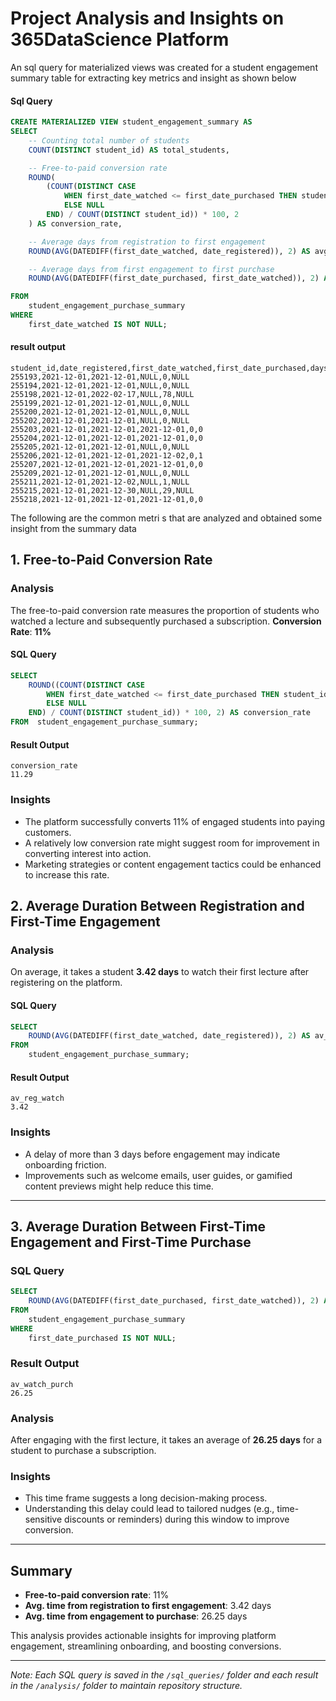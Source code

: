 # Project Analysis and Insights on 365DataScience Platform 

An sql query for materialized views was created for a student engagement summary table for extracting key metrics and insight as shown below 
#### Sql Query 
```sql
CREATE MATERIALIZED VIEW student_engagement_summary AS
SELECT 
    -- Counting total number of students
    COUNT(DISTINCT student_id) AS total_students,

    -- Free-to-paid conversion rate
    ROUND(
        (COUNT(DISTINCT CASE 
            WHEN first_date_watched <= first_date_purchased THEN student_id 
            ELSE NULL 
        END) / COUNT(DISTINCT student_id)) * 100, 2
    ) AS conversion_rate,

    -- Average days from registration to first engagement
    ROUND(AVG(DATEDIFF(first_date_watched, date_registered)), 2) AS avg_days_to_engage,

    -- Average days from first engagement to first purchase
    ROUND(AVG(DATEDIFF(first_date_purchased, first_date_watched)), 2) AS avg_days_to_purchase

FROM 
    student_engagement_purchase_summary
WHERE 
    first_date_watched IS NOT NULL;
```
#### result output 
```csv
student_id,date_registered,first_date_watched,first_date_purchased,days_diff_reg_watch,days_diff_watch_purch
255193,2021-12-01,2021-12-01,NULL,0,NULL
255194,2021-12-01,2021-12-01,NULL,0,NULL
255198,2021-12-01,2022-02-17,NULL,78,NULL
255199,2021-12-01,2021-12-01,NULL,0,NULL
255200,2021-12-01,2021-12-01,NULL,0,NULL
255202,2021-12-01,2021-12-01,NULL,0,NULL
255203,2021-12-01,2021-12-01,2021-12-01,0,0
255204,2021-12-01,2021-12-01,2021-12-01,0,0
255205,2021-12-01,2021-12-01,NULL,0,NULL
255206,2021-12-01,2021-12-01,2021-12-02,0,1
255207,2021-12-01,2021-12-01,2021-12-01,0,0
255209,2021-12-01,2021-12-01,NULL,0,NULL
255211,2021-12-01,2021-12-02,NULL,1,NULL
255215,2021-12-01,2021-12-30,NULL,29,NULL
255218,2021-12-01,2021-12-01,2021-12-01,0,0
```

The following are the common metri s that are analyzed and obtained some insight from the summary data

## 1. Free-to-Paid Conversion Rate

### Analysis
The free-to-paid conversion rate measures the proportion of students who watched a lecture and subsequently purchased a subscription.
**Conversion Rate**: **11%**
#### SQL Query
```sql
SELECT 
    ROUND((COUNT(DISTINCT CASE 
        WHEN first_date_watched <= first_date_purchased THEN student_id
        ELSE NULL
    END) / COUNT(DISTINCT student_id)) * 100, 2) AS conversion_rate
FROM  student_engagement_purchase_summary;
```

#### Result Output
```csv
conversion_rate
11.29
```

### Insights
- The platform successfully converts 11% of engaged students into paying customers.
- A relatively low conversion rate might suggest room for improvement in converting interest into action.
- Marketing strategies or content engagement tactics could be enhanced to increase this rate.


## 2. Average Duration Between Registration and First-Time Engagement

### Analysis
On average, it takes a student **3.42 days** to watch their first lecture after registering on the platform.

#### SQL Query
```sql
SELECT 
    ROUND(AVG(DATEDIFF(first_date_watched, date_registered)), 2) AS av_reg_watch 
FROM 
    student_engagement_purchase_summary;
```
#### Result Output
```csv
av_reg_watch
3.42
```

### Insights
- A delay of more than 3 days before engagement may indicate onboarding friction.
- Improvements such as welcome emails, user guides, or gamified content previews might help reduce this time.

---

## 3. Average Duration Between First-Time Engagement and First-Time Purchase

### SQL Query
```sql
SELECT 
    ROUND(AVG(DATEDIFF(first_date_purchased, first_date_watched)), 2) AS av_watch_purch
FROM 
    student_engagement_purchase_summary
WHERE
    first_date_purchased IS NOT NULL;
```

### Result Output
```csv
av_watch_purch
26.25
```

### Analysis
After engaging with the first lecture, it takes an average of **26.25 days** for a student to purchase a subscription.

### Insights
- This time frame suggests a long decision-making process.
- Understanding this delay could lead to tailored nudges (e.g., time-sensitive discounts or reminders) during this window to improve conversion.

---

## Summary

- **Free-to-paid conversion rate**: 11%
- **Avg. time from registration to first engagement**: 3.42 days
- **Avg. time from engagement to purchase**: 26.25 days

This analysis provides actionable insights for improving platform engagement, streamlining onboarding, and boosting conversions.

---

*Note: Each SQL query is saved in the `/sql_queries/` folder and each result in the `/analysis/` folder to maintain repository structure.*
